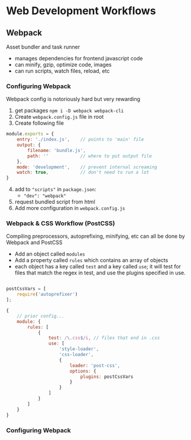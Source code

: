 # Web Development Workflows






## Webpack
Asset bundler and task runner
- manages dependencies for frontend javascript code
- can minify, gzip, optimize code, images
- can run scripts, watch files, reload, etc


### Configuring Webpack
Webpack config is notoriously hard but very rewarding

1. get packages `npm i -D webpack webpack-cli`
2. Create `webpack.config.js` file in root
3. Create following file
```javascript
module.exports = {
    entry: './index.js',    // points to 'main' file
    output: {               
        filename: 'bundle.js',
        path: ''            // where to put output file
    },
    mode: 'development',    // prevent internal screaming
    watch: true,            // don't need to run a lot
}
```
4. add to `"scripts"` in `package.json`:
    - `"dev": "webpack"`
5. request bundled script from html
6. Add more configuration in `webpack.config.js`


### Webpack & CSS Workflow (PostCSS)
Compiling preprocessors, autoprefixing, minifying, etc can all be done by Webpack and PostCSS

- Add an object called `modules`
- Add a property called `rules` which contains an array of objects
- each object has a key called `test` and a key called `use`; it will test for files that match the regex in test, and use the plugins specified in use.

```javascript

postCssVars = [
    require('autoprefixer')
];

{
    // prior config...
    module: {
        rules: [
            {
                test: /\.css$/i, // files that end in .css
                use: [
                    'style-loader', 
                    'css-loader',
                    {
                        loader: 'post-css',
                        options: {
                            plugins: postCssVars
                        }
                    }
                ]
            }
        ]
    }
}


```



### Configuring Webpack


